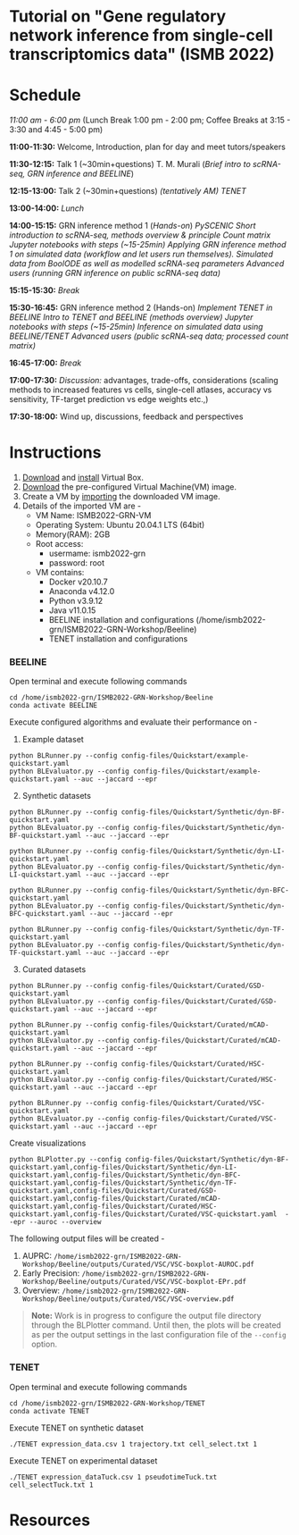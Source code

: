 # Tutorial on "Gene regulatory network inference from single-cell transcriptomics data" (ISMB 2022)

# Schedule 

*11:00 am - 6:00 pm* (Lunch Break 1:00 pm - 2:00 pm; Coffee Breaks at 3:15 - 3:30 and 4:45 - 5:00 pm)

**11:00-11:30:** Welcome, Introduction, plan for day and meet tutors/speakers

**11:30-12:15:** Talk 1 (~30min+questions)
    T. M. Murali (*Brief intro to scRNA-seq, GRN inference and BEELINE*)

**12:15-13:00:** Talk 2 (~30min+questions)
    *(tentatively AM) TENET*

**13:00-14:00:** *Lunch*

**14:00-15:15:** GRN inference method 1 (*Hands-on*)
    *PySCENIC*
    *Short introduction to scRNA-seq, methods overview &amp; principle*
    *Count matrix*
    *Jupyter notebooks with steps (~15-25min)*
    *Applying GRN inference method 1 on simulated data (workflow and let users run
themselves). Simulated data from BoolODE as well as modelled scRNA-seq
parameters*
    *Advanced users (running GRN inference on public scRNA-seq data)*

**15:15-15:30:** *Break*

**15:30-16:45:** GRN inference method 2 (Hands-on)
    *Implement TENET in BEELINE*
    *Intro to TENET and BEELINE (methods overview)*
    *Jupyter notebooks with steps (~15-25min)*
    *Inference on simulated data using BEELINE/TENET*
    *Advanced users (public scRNA-seq data; processed count matrix)*

**16:45-17:00:** *Break*

**17:00-17:30:** *Discussion:* advantages, trade-offs, considerations (scaling methods to increased features vs cells, single-cell atlases, accuracy vs sensitivity, TF-target prediction vs
edge weights etc.,)

**17:30-18:00:** Wind up, discussions, feedback and perspectives

# Instructions
1. [Download](https://www.virtualbox.org/wiki/Downloads) and [install](https://www.virtualbox.org/manual/ch02.html) Virtual Box.
2. [Download](https://drive.google.com/file/d/1UuUtlyFY6w-HizQBgpzoR8DeIjex3Xey/view?usp=sharing) the pre-configured Virtual Machine(VM) image.
3. Create a VM by [importing](https://docs.oracle.com/cd/E26217_01/E26796/html/qs-import-vm.html) the downloaded VM image.
4. Details of the imported VM are - 
    - VM Name: ISMB2022-GRN-VM
    - Operating System: Ubuntu 20.04.1 LTS (64bit)
    - Memory(RAM): 2GB
    - Root access:
        - usermame: ismb2022-grn
        - password: root
    - VM contains:
        - Docker v20.10.7
        - Anaconda v4.12.0
        - Python v3.9.12
        - Java v11.0.15
        - BEELINE installation and configurations (/home/ismb2022-grn/ISMB2022-GRN-Workshop/Beeline)
        - TENET installation and configurations
### BEELINE
Open terminal and execute following commands
```commandline
cd /home/ismb2022-grn/ISMB2022-GRN-Workshop/Beeline
conda activate BEELINE
```
Execute configured algorithms and evaluate their performance on - 

1. Example dataset
```commandline
python BLRunner.py --config config-files/Quickstart/example-quickstart.yaml
python BLEvaluator.py --config config-files/Quickstart/example-quickstart.yaml --auc --jaccard --epr
```

2. Synthetic datasets
```commandline
python BLRunner.py --config config-files/Quickstart/Synthetic/dyn-BF-quickstart.yaml
python BLEvaluator.py --config config-files/Quickstart/Synthetic/dyn-BF-quickstart.yaml --auc --jaccard --epr

python BLRunner.py --config config-files/Quickstart/Synthetic/dyn-LI-quickstart.yaml
python BLEvaluator.py --config config-files/Quickstart/Synthetic/dyn-LI-quickstart.yaml --auc --jaccard --epr

python BLRunner.py --config config-files/Quickstart/Synthetic/dyn-BFC-quickstart.yaml
python BLEvaluator.py --config config-files/Quickstart/Synthetic/dyn-BFC-quickstart.yaml --auc --jaccard --epr

python BLRunner.py --config config-files/Quickstart/Synthetic/dyn-TF-quickstart.yaml
python BLEvaluator.py --config config-files/Quickstart/Synthetic/dyn-TF-quickstart.yaml --auc --jaccard --epr
```
3. Curated datasets
```commandline
python BLRunner.py --config config-files/Quickstart/Curated/GSD-quickstart.yaml
python BLEvaluator.py --config config-files/Quickstart/Curated/GSD-quickstart.yaml --auc --jaccard --epr

python BLRunner.py --config config-files/Quickstart/Curated/mCAD-quickstart.yaml
python BLEvaluator.py --config config-files/Quickstart/Curated/mCAD-quickstart.yaml --auc --jaccard --epr

python BLRunner.py --config config-files/Quickstart/Curated/HSC-quickstart.yaml
python BLEvaluator.py --config config-files/Quickstart/Curated/HSC-quickstart.yaml --auc --jaccard --epr

python BLRunner.py --config config-files/Quickstart/Curated/VSC-quickstart.yaml
python BLEvaluator.py --config config-files/Quickstart/Curated/VSC-quickstart.yaml --auc --jaccard --epr
```

Create visualizations
```commandline
python BLPlotter.py --config config-files/Quickstart/Synthetic/dyn-BF-quickstart.yaml,config-files/Quickstart/Synthetic/dyn-LI-quickstart.yaml,config-files/Quickstart/Synthetic/dyn-BFC-quickstart.yaml,config-files/Quickstart/Synthetic/dyn-TF-quickstart.yaml,config-files/Quickstart/Curated/GSD-quickstart.yaml,config-files/Quickstart/Curated/mCAD-quickstart.yaml,config-files/Quickstart/Curated/HSC-quickstart.yaml,config-files/Quickstart/Curated/VSC-quickstart.yaml  --epr --auroc --overview
```
The following output files will be created - 
1. AUPRC: `/home/ismb2022-grn/ISMB2022-GRN-Workshop/Beeline/outputs/Curated/VSC/VSC-boxplot-AUROC.pdf`
2. Early Precision: `/home/ismb2022-grn/ISMB2022-GRN-Workshop/Beeline/outputs/Curated/VSC/VSC-boxplot-EPr.pdf`
3. Overview: `/home/ismb2022-grn/ISMB2022-GRN-Workshop/Beeline/outputs/Curated/VSC/VSC-overview.pdf`

> **Note:** Work is in progress to configure the output file directory through the BLPlotter command.
Until then, the plots will be created as per the output settings in the last configuration file of the `--config` option.


### TENET
Open terminal and execute following commands
```commandline
cd /home/ismb2022-grn/ISMB2022-GRN-Workshop/TENET
conda activate TENET
```
Execute TENET on synthetic dataset
```commandline
./TENET expression_data.csv 1 trajectory.txt cell_select.txt 1
```
Execute TENET on experimental dataset
```commandline
./TENET expression_dataTuck.csv 1 pseudotimeTuck.txt cell_selectTuck.txt 1
```
# Resources
